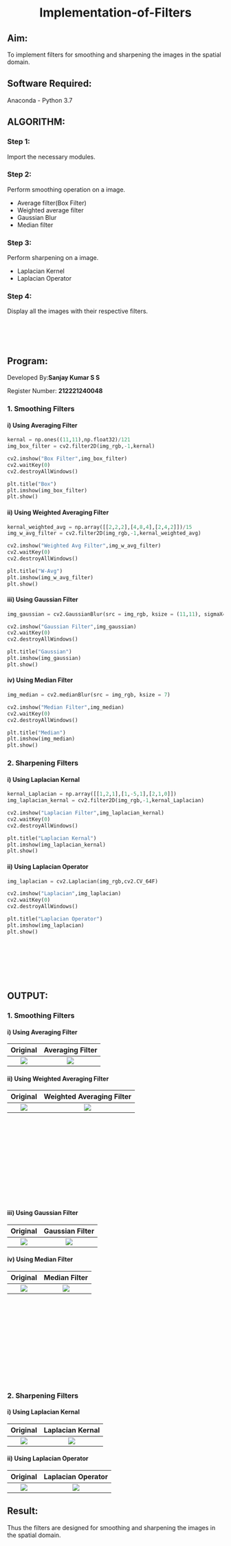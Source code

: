 # <p align="center">Implementation-of-Filters</p>

## Aim:
To implement filters for smoothing and sharpening the images in the spatial domain.

## Software Required:
Anaconda - Python 3.7

## ALGORITHM:
### Step 1:
Import the necessary modules. 
### Step 2:
Perform smoothing operation on a image. 
- Average filter(Box Filter)
- Weighted average filter
- Gaussian Blur 
- Median filter
### Step 3:
Perform sharpening on a image.
- Laplacian Kernel
- Laplacian Operator
### Step 4:
Display all the images with their respective filters.

</br>
</br>
</br>

## Program:
Developed By:**Sanjay Kumar S S**
</br>

Register Number: **212221240048**

### 1. Smoothing Filters
#### i) Using Averaging Filter
```py
kernal = np.ones((11,11),np.float32)/121
img_box_filter = cv2.filter2D(img_rgb,-1,kernal)

cv2.imshow("Box Filter",img_box_filter)
cv2.waitKey(0)
cv2.destroyAllWindows()

plt.title("Box")
plt.imshow(img_box_filter)
plt.show()
```
#### ii) Using Weighted Averaging Filter
```py
kernal_weighted_avg = np.array([[2,2,2],[4,8,4],[2,4,2]])/15
img_w_avg_filter = cv2.filter2D(img_rgb,-1,kernal_weighted_avg)

cv2.imshow("Weighted Avg Filter",img_w_avg_filter)
cv2.waitKey(0)
cv2.destroyAllWindows()

plt.title("W-Avg")
plt.imshow(img_w_avg_filter)
plt.show()
```
#### iii) Using Gaussian Filter
```py
img_gaussian = cv2.GaussianBlur(src = img_rgb, ksize = (11,11), sigmaX=0,sigmaY=0)

cv2.imshow("Gaussian Filter",img_gaussian)
cv2.waitKey(0)
cv2.destroyAllWindows()

plt.title("Gaussian")
plt.imshow(img_gaussian)
plt.show()
```
#### iv) Using Median Filter
```py
img_median = cv2.medianBlur(src = img_rgb, ksize = 7)

cv2.imshow("Median Filter",img_median)
cv2.waitKey(0)
cv2.destroyAllWindows()

plt.title("Median")
plt.imshow(img_median)
plt.show()
```

### 2. Sharpening Filters
#### i) Using Laplacian Kernal
```py
kernal_Laplacian = np.array([[1,2,1],[1,-5,1],[2,1,0]])
img_laplacian_kernal = cv2.filter2D(img_rgb,-1,kernal_Laplacian)

cv2.imshow("Laplacian Filter",img_laplacian_kernal)
cv2.waitKey(0)
cv2.destroyAllWindows()

plt.title("Laplacian Kernal")
plt.imshow(img_laplacian_kernal)
plt.show()
```
#### ii) Using Laplacian Operator
```py
img_laplacian = cv2.Laplacian(img_rgb,cv2.CV_64F)

cv2.imshow("Laplacian",img_laplacian)
cv2.waitKey(0)
cv2.destroyAllWindows()

plt.title("Laplacian Operator")
plt.imshow(img_laplacian)
plt.show()
```

</br>
</br>
</br>
</br>
</br>

## OUTPUT:
### 1. Smoothing Filters
#### i) Using Averaging Filter
Original                           |  Averaging Filter                               |
:------------------------------------------:|:--------------------------------------------:|
<img src="https://user-images.githubusercontent.com/93427237/230288283-49c6c810-98e3-4899-aaca-94b55b9418a5.png"> | <img src="https://user-images.githubusercontent.com/93427237/230288796-f43e83fa-6a17-4f77-af6b-35de6ed20d57.png"> |

#### ii) Using Weighted Averaging Filter
Original                           |  Weighted Averaging Filter                               |
:------------------------------------------:|:--------------------------------------------:|
<img src="https://user-images.githubusercontent.com/93427237/230288283-49c6c810-98e3-4899-aaca-94b55b9418a5.png"> | <img src="https://user-images.githubusercontent.com/93427237/230397030-5d897af7-48fc-409a-81d7-c6c9c0f85451.png"> |

</br>
</br>
</br>
</br>
</br>
</br>
</br>
</br>
</br>
</br>
</br>

#### iii) Using Gaussian Filter
Original                           |  Gaussian Filter                               |
:------------------------------------------:|:--------------------------------------------:|
<img src="https://user-images.githubusercontent.com/93427237/230288283-49c6c810-98e3-4899-aaca-94b55b9418a5.png"> | <img src="https://user-images.githubusercontent.com/93427237/230397173-947328e0-d3ab-487d-9d9f-5fced0c168d5.png"> |

#### iv) Using Median Filter
Original                           |  Median Filter                               |
:------------------------------------------:|:--------------------------------------------:|
<img src="https://user-images.githubusercontent.com/93427237/230288283-49c6c810-98e3-4899-aaca-94b55b9418a5.png"> | <img src="https://user-images.githubusercontent.com/93427237/230397420-eb2a43db-3fe6-4efd-8c8b-1db151979b51.png"> |

</br>
</br>
</br>
</br>
</br>
</br>
</br>
</br>
</br>
</br>
</br>

### 2. Sharpening Filters
#### i) Using Laplacian Kernal
Original                           |  Laplacian Kernal                           |
:------------------------------------------:|:--------------------------------------------:|
<img src="https://user-images.githubusercontent.com/93427237/230288283-49c6c810-98e3-4899-aaca-94b55b9418a5.png"> | <img src="https://user-images.githubusercontent.com/93427237/230397459-81cbb3b0-ee7e-4a04-88f7-9ca06ed835f6.png"> |

#### ii) Using Laplacian Operator
Original                           |  Laplacian Operator                               |
:------------------------------------------:|:--------------------------------------------:|
<img src="https://user-images.githubusercontent.com/93427237/230288283-49c6c810-98e3-4899-aaca-94b55b9418a5.png"> | <img src="https://user-images.githubusercontent.com/93427237/230397447-753239b0-7979-49a3-bd1d-dd5150a24b3c.png"> |

## Result:
Thus the filters are designed for smoothing and sharpening the images in the spatial domain.
